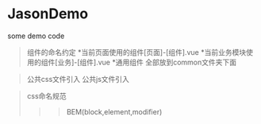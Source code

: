 # JasonDemo
some  demo code


>组件的命名约定
*当前页面使用的组件[页面]-[组件].vue
*当前业务模块使用的组件[业务]-[组件].vue
*通用组件   全部放到common文件夹下面

>公共css文件引入
>公共js文件引入

>css命名规范
>>>BEM(block,element,modifier)

